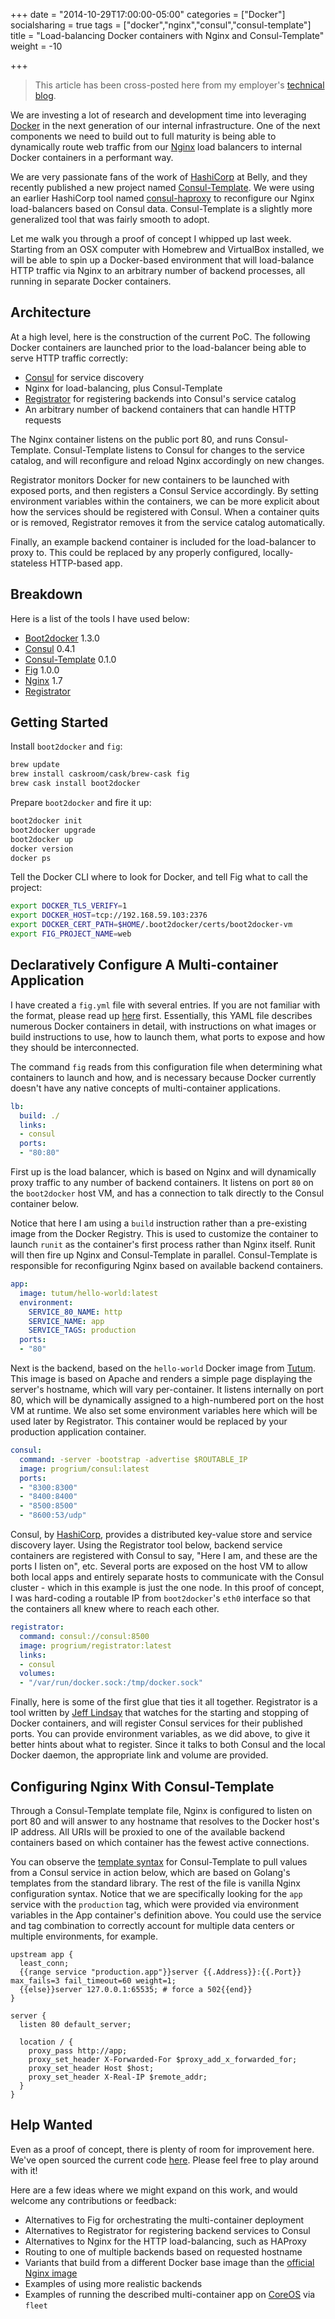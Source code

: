 +++
date = "2014-10-29T17:00:00-05:00"
categories = ["Docker"]
socialsharing = true
tags = ["docker","nginx","consul","consul-template"]
title = "Load-balancing Docker containers with Nginx and Consul-Template"
weight = -10

+++

> This article has been cross-posted here from my employer's [technical blog](http://tech.bellycard.com/).

We are investing a lot of research and development time into leveraging [Docker][docker] in the next generation of our internal infrastructure. One of the next components we need to build out to full maturity is being able to dynamically route web traffic from our [Nginx][nginx] load balancers to internal Docker containers in a performant way.

We are very passionate fans of the work of [HashiCorp][hashic] at Belly, and they recently published a new project named [Consul-Template][ctempl]. We were using an earlier HashiCorp tool named [consul-haproxy][chapro] to reconfigure our Nginx load-balancers based on Consul data. Consul-Template is a slightly more generalized tool that was fairly smooth to adopt.

[chapro]: https://github.com/hashicorp/consul-haproxy
[ctempl]: https://github.com/hashicorp/consul-template
[docker]: https://www.docker.com/
[hashic]: https://www.hashicorp.com
[kevin]: https://tech.bellycard.com/team/kevin-reedy

Let me walk you through a proof of concept I whipped up last week. Starting from an OSX computer with Homebrew and VirtualBox installed, we will be able to spin up a Docker-based environment that will load-balance HTTP traffic via Nginx to an arbitrary number of backend processes, all running in separate Docker containers.
<!--more-->
## Architecture

At a high level, here is the construction of the current PoC. The following Docker containers are launched prior to the load-balancer being able to serve HTTP traffic correctly:

* [Consul][consul] for service discovery
* Nginx for load-balancing, plus Consul-Template
* [Registrator][regist] for registering backends into Consul&apos;s service catalog
* An arbitrary number of backend containers that can handle HTTP requests

The Nginx container listens on the public port 80, and runs Consul-Template. Consul-Template listens to Consul for changes to the service catalog, and will reconfigure and reload Nginx accordingly on new changes.

Registrator monitors Docker for new containers to be launched with exposed ports, and then registers a Consul Service accordingly. By setting environment variables within the containers, we can be more explicit about how the services should be registered with Consul. When a container quits or is removed, Registrator removes it from the service catalog automatically.

Finally, an example backend container is included for the load-balancer to proxy to. This could be replaced by any properly configured, locally-stateless HTTP-based app.

## Breakdown

Here is a list of the tools I have used below:

- [Boot2docker][b2d] 1.3.0
- [Consul][consul] 0.4.1
- [Consul-Template][ctempl] 0.1.0
- [Fig][fig] 1.0.0
- [Nginx][nginx] 1.7
- [Registrator][regist]

[b2d]: http://boot2docker.io/
[consul]: https://www.consul.io/
[fig]: http://www.fig.sh/
[nginx]: http://nginx.org/
[regist]: https://github.com/progrium/registrator

## Getting Started

Install `boot2docker` and `fig`:

```bash
brew update
brew install caskroom/cask/brew-cask fig
brew cask install boot2docker
```

Prepare `boot2docker` and fire it up:

```bash
boot2docker init
boot2docker upgrade
boot2docker up
docker version
docker ps
```

Tell the Docker CLI where to look for Docker, and tell Fig what to call the project:

```bash
export DOCKER_TLS_VERIFY=1
export DOCKER_HOST=tcp://192.168.59.103:2376
export DOCKER_CERT_PATH=$HOME/.boot2docker/certs/boot2docker-vm
export FIG_PROJECT_NAME=web
```

## Declaratively Configure A Multi-container Application

I have created a `fig.yml` file with several entries. If you are not familiar with the format, please read up [here][figyml] first. Essentially, this YAML file describes numerous Docker containers in detail, with instructions on what images or build instructions to use, how to launch them, what ports to expose and how they should be interconnected.

The command `fig` reads from this configuration file when determining what containers to launch and how, and is necessary because Docker currently doesn&apos;t have any native concepts of multi-container applications.

[figyml]: http://www.fig.sh/yml.html

```yaml
lb:
  build: ./
  links:
  - consul
  ports:
  - "80:80"
```

First up is the load balancer, which is based on Nginx and will dynamically proxy traffic to any number of backend containers. It listens on port `80` on the `boot2docker` host VM, and has a connection to talk directly to the Consul container below.

Notice that here I am using a `build` instruction rather than a pre-existing image from the Docker Registry. This is used to customize the container to launch `runit` as the container&apos;s first process rather than Nginx itself. Runit will then fire up Nginx and Consul-Template in parallel. Consul-Template is responsible for reconfiguring Nginx based on available backend containers.

```yaml
app:
  image: tutum/hello-world:latest
  environment:
    SERVICE_80_NAME: http
    SERVICE_NAME: app
    SERVICE_TAGS: production
  ports:
  - "80"
```

Next is the backend, based on the `hello-world` Docker image from [Tutum][tutum]. This image is based on Apache and renders a simple page displaying the server&apos;s hostname, which will vary per-container. It listens internally on port 80, which will be dynamically assigned to a high-numbered port on the host VM at runtime. We also set some environment variables here which will be used later by Registrator. This container would be replaced by your production application container.

[tutum]: https://www.tutum.co/

```yaml
consul:
  command: -server -bootstrap -advertise $ROUTABLE_IP
  image: progrium/consul:latest
  ports:
  - "8300:8300"
  - "8400:8400"
  - "8500:8500"
  - "8600:53/udp"
```

Consul, by [HashiCorp][hashic], provides a distributed key-value store and service discovery layer. Using the Registrator tool below, backend service containers are registered with Consul to say, &quot;Here I am, and these are the ports I listen on&quot;, etc. Several ports are exposed on the host VM to allow both local apps and entirely separate hosts to communicate with the Consul cluster - which in this example is just the one node. In this proof of concept, I was hard-coding a routable IP from `boot2docker`&apos;s `eth0` interface so that the containers all knew where to reach each other.

```yaml
registrator:
  command: consul://consul:8500
  image: progrium/registrator:latest
  links:
  - consul
  volumes:
  - "/var/run/docker.sock:/tmp/docker.sock"
```

Finally, here is some of the first glue that ties it all together. Registrator is a tool written by [Jeff Lindsay][progri] that watches for the starting and stopping of Docker containers, and will register Consul services for their published ports. You can provide environment variables, as we did above, to give it better hints about what to register. Since it talks to both Consul and the local Docker daemon, the appropriate link and volume are provided.

[progri]: http://twitter.com/progrium


## Configuring Nginx With Consul-Template

Through a Consul-Template template file, Nginx is configured to listen on port 80 and will answer to any hostname that resolves to the Docker host&apos;s IP address. All URIs will be proxied to one of the available backend containers based on which container has the fewest active connections.

You can observe the [template syntax][tmpstx] for Consul-Template to pull values from a Consul service in action below, which are based on Golang&apos;s templates from the standard library. The rest of the file is vanilla Nginx configuration syntax. Notice that we are specifically looking for the `app` service with the `production` tag, which were provided via environment variables in the App container&apos;s definition above. You could use the service and tag combination to correctly account for multiple data centers or multiple environments, for example.

[tmpstx]: https://github.com/hashicorp/consul-template#templating-language

```
upstream app {
  least_conn;
  {{range service "production.app"}}server {{.Address}}:{{.Port}} max_fails=3 fail_timeout=60 weight=1;
  {{else}}server 127.0.0.1:65535; # force a 502{{end}}
}

server {
  listen 80 default_server;

  location / {
    proxy_pass http://app;
    proxy_set_header X-Forwarded-For $proxy_add_x_forwarded_for;
    proxy_set_header Host $host;
    proxy_set_header X-Real-IP $remote_addr;
  }
}
```

## Help Wanted

Even as a proof of concept, there is plenty of room for improvement here. We&apos;ve open sourced the current code [here](https://github.com/bellycard/docker-loadbalancer). Please feel free to play around with it!

Here are a few ideas where we might expand on this work, and would welcome any contributions or feedback:

* Alternatives to Fig for orchestrating the multi-container deployment
* Alternatives to Registrator for registering backend services to Consul
* Alternatives to Nginx for the HTTP load-balancing, such as HAProxy
* Routing to one of multiple backends based on requested hostname
* Variants that build from a different Docker base image than the [official Nginx image][ngximg]
* Examples of using more realistic backends
* Examples of running the described multi-container app on [CoreOS][coreos] via `fleet`

[coreos]: https://coreos.com/
[ngximg]: https://registry.hub.docker.com/_/nginx/
